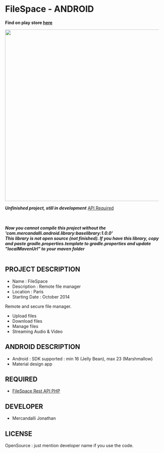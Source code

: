 FileSpace - ANDROID
=====================

**Find on play store [here](https://play.google.com/store/apps/details?id=com.mercandalli.android.apps.files)**

<p align="center">
	<a margin="20px 0" href="https://play.google.com/store/apps/details?id=com.mercandalli.android.apps.files">
		<img  src="https://raw.github.com/Mercandj/FileSpace-Android/master/screenshot/play_store/filespace_wallp_.png" width="560" />
	</a>
</p>

**_Unfinished project, still in development_** [API Required](https://github.com/Mercandj/FileSpace-API)

<br /><br />
**_Now you cannot compile this project without the 'com.mercandalli.android.library:baselibrary:1.0.0'_**
<br />
**_This library is not open source (not finished). If you have this library, copy and paste gradle.properties.template to gradle.properties and update "localMavenUrl" to your maven folder_**
<br /><br />


## PROJECT DESCRIPTION

* Name : FileSpace
* Description : Remote file manager
* Location : Paris
* Starting Date : October 2014

Remote and secure file manager.
* Upload files
* Download files
* Manage files
* Streaming Audio & Video

## ANDROID DESCRIPTION

* Android : SDK supported : min 16 (Jelly Bean), max 23 (Marshmallow)
* Material design app


## REQUIRED

* [FileSpace Rest API PHP](https://github.com/Mercandj/FileSpace-API)


## DEVELOPER

* Mercandalli Jonathan


## LICENSE

OpenSource : just mention developer name if you use the code.